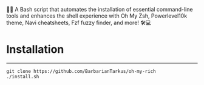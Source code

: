 

🚀🔧 A Bash script that automates the installation of essential command-line tools and enhances the shell experience with Oh My Zsh, Powerlevel10k theme, Navi cheatsheets, Fzf fuzzy finder, and more! 🛠️💻

# Installation
---
```
git clone https://github.com/BarbarianTarkus/oh-my-rich
./install.sh
```

